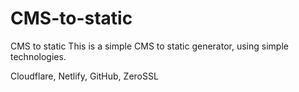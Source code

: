 # CMS-to-static
CMS to static
This is a simple CMS to static generator, using simple technologies.

Cloudflare, Netlify, GitHub, ZeroSSL
